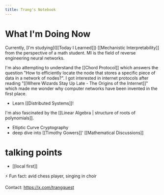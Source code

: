 ```yaml
---
title: Trang's Notebook
---
```

# What I'm Doing Now

Currently, [I'm studying]([[Today I Learned]]) [[Mechanistic Interpretability]] from the perspective of a math student. MI is the field of reverse engineering neural networks.

I'm also attempting to understand the [[Chord Protocol]] which answers the question "How to efficiently locate the node that stores a specific piece of data in a network of nodes?". I got interested in internet protocols after reading "[[Where Wizards Stay Up Late - The Origins of the Internet]]" which made me wonder why computer networks have been invented in the first place.
- Learn [[Distributed Systems]]!

I'm also fascinated by the [[Linear Algebra | structure of roots of polynomials]].
- Elliptic Curve Cryptography
- deep dive into [[Timothy Gowers]]' [[Mathematical Discussions]]

# talking points

-  [[local first]]

⚡ Fun fact: avid chess player, singing in choir

Contact: https://x.com/trangquest
